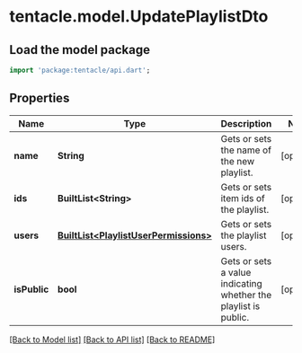 # tentacle.model.UpdatePlaylistDto

## Load the model package
```dart
import 'package:tentacle/api.dart';
```

## Properties
Name | Type | Description | Notes
------------ | ------------- | ------------- | -------------
**name** | **String** | Gets or sets the name of the new playlist. | [optional] 
**ids** | **BuiltList&lt;String&gt;** | Gets or sets item ids of the playlist. | [optional] 
**users** | [**BuiltList&lt;PlaylistUserPermissions&gt;**](PlaylistUserPermissions.md) | Gets or sets the playlist users. | [optional] 
**isPublic** | **bool** | Gets or sets a value indicating whether the playlist is public. | [optional] 

[[Back to Model list]](../README.md#documentation-for-models) [[Back to API list]](../README.md#documentation-for-api-endpoints) [[Back to README]](../README.md)


